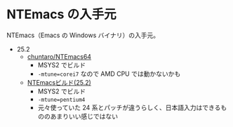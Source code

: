 # NTEmacs の入手元
NTEmacs（Emacs の Windows バイナリ）の入手元。
- 25.2
    - [chuntaro/NTEmacs64](https://github.com/chuntaro/NTEmacs64)
        - MSYS2 でビルド
        - `-mtune=corei7` なので AMD CPU では動かないかも
    - [NTEmacsビルド(25.2)](http://cha.la.coocan.jp/doc/NTEmacsBuild252.html)
        - MSYS2 でビルド
        - `-mtune=pentium4`
        - 元々使っていた 24 系とパッチが違うらしく、日本語入力はできるもののあまりいい感じではない